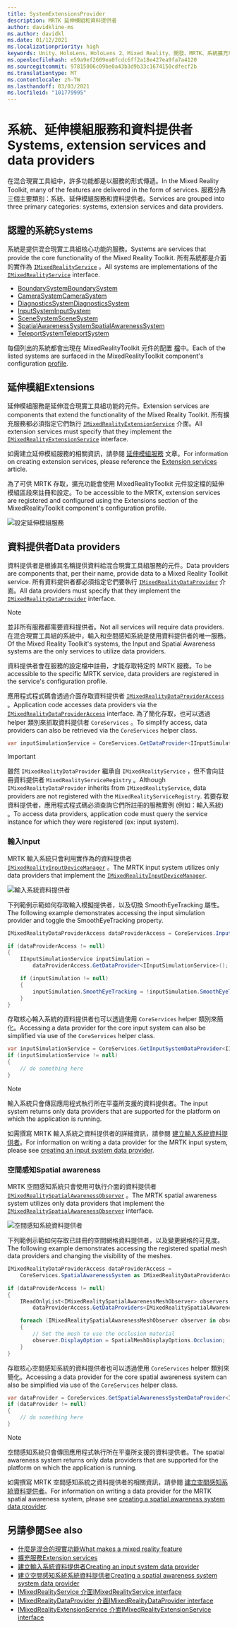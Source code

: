 ```yaml
---
title: SystemExtensionsProvider
description: MRTK 延伸模組和資料提供者
author: davidkline-ms
ms.author: davidkl
ms.date: 01/12/2021
ms.localizationpriority: high
keywords: Unity、HoloLens、HoloLens 2、Mixed Reality、開發、MRTK、系統擴充功能、
ms.openlocfilehash: e59a9ef2609ea0fcdc6ff2a18e427ea9fa7a4120
ms.sourcegitcommit: 97815006c09be0a43b3d9b33c1674150cdfecf2b
ms.translationtype: MT
ms.contentlocale: zh-TW
ms.lasthandoff: 03/03/2021
ms.locfileid: "101779995"
---
```

# <a name="systems-extension-services-and-data-providers"></a><span data-ttu-id="58e74-104">系統、延伸模組服務和資料提供者</span><span class="sxs-lookup"><span data-stu-id="58e74-104">Systems, extension services and data providers</span></span>

<span data-ttu-id="58e74-105">在混合現實工具組中，許多功能都是以服務的形式傳遞。</span><span class="sxs-lookup"><span data-stu-id="58e74-105">In the Mixed Reality Toolkit, many of the features are delivered in the form of services.</span></span> <span data-ttu-id="58e74-106">服務分為三個主要類別：系統、延伸模組服務和資料提供者。</span><span class="sxs-lookup"><span data-stu-id="58e74-106">Services are grouped into three primary categories: systems, extension services and data providers.</span></span>

## <a name="systems"></a><span data-ttu-id="58e74-107">認證的系統</span><span class="sxs-lookup"><span data-stu-id="58e74-107">Systems</span></span>

<span data-ttu-id="58e74-108">系統是提供混合現實工具組核心功能的服務。</span><span class="sxs-lookup"><span data-stu-id="58e74-108">Systems are services that provide the core functionality of the Mixed Reality Toolkit.</span></span> <span data-ttu-id="58e74-109">所有系統都是介面的實作為 [`IMixedRealityService`](xref:Microsoft.MixedReality.Toolkit.IMixedRealityService) 。</span><span class="sxs-lookup"><span data-stu-id="58e74-109">All systems are implementations of the [`IMixedRealityService`](xref:Microsoft.MixedReality.Toolkit.IMixedRealityService) interface.</span></span>

- [<span data-ttu-id="58e74-110">BoundarySystem</span><span class="sxs-lookup"><span data-stu-id="58e74-110">BoundarySystem</span></span>](../features/Boundary/BoundarySystemGettingStarted.md)
- [<span data-ttu-id="58e74-111">CameraSystem</span><span class="sxs-lookup"><span data-stu-id="58e74-111">CameraSystem</span></span>](../features/CameraSystem/CameraSystemOverview.md)
- [<span data-ttu-id="58e74-112">DiagnosticsSystem</span><span class="sxs-lookup"><span data-stu-id="58e74-112">DiagnosticsSystem</span></span>](../features/Diagnostics/DiagnosticsSystemGettingStarted.md)
- [<span data-ttu-id="58e74-113">InputSystem</span><span class="sxs-lookup"><span data-stu-id="58e74-113">InputSystem</span></span>](../features/Input/Overview.md)
- [<span data-ttu-id="58e74-114">SceneSystem</span><span class="sxs-lookup"><span data-stu-id="58e74-114">SceneSystem</span></span>](../features/SceneSystem/SceneSystemGettingStarted.md)
- [<span data-ttu-id="58e74-115">SpatialAwarenessSystem</span><span class="sxs-lookup"><span data-stu-id="58e74-115">SpatialAwarenessSystem</span></span>](../features/SpatialAwareness/SpatialAwarenessGettingStarted.md)
- [<span data-ttu-id="58e74-116">TeleportSystem</span><span class="sxs-lookup"><span data-stu-id="58e74-116">TeleportSystem</span></span>](../features/TeleportSystem/Overview.md)

<span data-ttu-id="58e74-117">每個列出的系統都會出現在 MixedRealityToolkit 元件的配置 [檔](../features/Profiles/Profiles.md)中。</span><span class="sxs-lookup"><span data-stu-id="58e74-117">Each of the listed systems are surfaced in the MixedRealityToolkit component's configuration [profile](../features/Profiles/Profiles.md).</span></span>

## <a name="extensions"></a><span data-ttu-id="58e74-118">延伸模組</span><span class="sxs-lookup"><span data-stu-id="58e74-118">Extensions</span></span>

<span data-ttu-id="58e74-119">延伸模組服務是延伸混合現實工具組功能的元件。</span><span class="sxs-lookup"><span data-stu-id="58e74-119">Extension services are components that extend the functionality of the Mixed Reality Toolkit.</span></span> <span data-ttu-id="58e74-120">所有擴充服務都必須指定它們執行 [`IMixedRealityExtensionService`](xref:Microsoft.MixedReality.Toolkit.IMixedRealityExtensionService) 介面。</span><span class="sxs-lookup"><span data-stu-id="58e74-120">All extension services must specify that they implement the [`IMixedRealityExtensionService`](xref:Microsoft.MixedReality.Toolkit.IMixedRealityExtensionService) interface.</span></span>

<span data-ttu-id="58e74-121">如需建立延伸模組服務的相關資訊，請參閱 [延伸模組服務](../features/Extensions/ExtensionServices.md) 文章。</span><span class="sxs-lookup"><span data-stu-id="58e74-121">For information on creating extension services, please reference the [Extension services](../features/Extensions/ExtensionServices.md) article.</span></span>

<span data-ttu-id="58e74-122">為了可供 MRTK 存取，擴充功能會使用 MixedRealityToolkit 元件設定檔的延伸模組區段來註冊和設定。</span><span class="sxs-lookup"><span data-stu-id="58e74-122">To be accessible to the MRTK, extension services are registered and configured using the Extensions section of the MixedRealityToolkit component's configuration profile.</span></span>

![設定延伸模組服務](../features/Images/Profiles/ConfiguredExtensionService.png)

## <a name="data-providers"></a><span data-ttu-id="58e74-124">資料提供者</span><span class="sxs-lookup"><span data-stu-id="58e74-124">Data providers</span></span>

<span data-ttu-id="58e74-125">資料提供者是根據其名稱提供資料給混合現實工具組服務的元件。</span><span class="sxs-lookup"><span data-stu-id="58e74-125">Data providers are components that, per their name, provide data to a Mixed Reality Toolkit service.</span></span> <span data-ttu-id="58e74-126">所有資料提供者都必須指定它們要執行 [`IMixedRealityDataProvider`](xref:Microsoft.MixedReality.Toolkit.IMixedRealityDataProvider) 介面。</span><span class="sxs-lookup"><span data-stu-id="58e74-126">All data providers must specify that they implement the [`IMixedRealityDataProvider`](xref:Microsoft.MixedReality.Toolkit.IMixedRealityDataProvider) interface.</span></span>

> [!NOTE]
> <span data-ttu-id="58e74-127">並非所有服務都需要資料提供者。</span><span class="sxs-lookup"><span data-stu-id="58e74-127">Not all services will require data providers.</span></span> <span data-ttu-id="58e74-128">在混合現實工具組的系統中，輸入和空間感知系統是使用資料提供者的唯一服務。</span><span class="sxs-lookup"><span data-stu-id="58e74-128">Of the Mixed Reality Toolkit's systems, the Input and Spatial Awareness systems are the only services to utilize data providers.</span></span>

<span data-ttu-id="58e74-129">資料提供者會在服務的設定檔中註冊，才能存取特定的 MRTK 服務。</span><span class="sxs-lookup"><span data-stu-id="58e74-129">To be accessible to the specific MRTK service, data providers are registered in the service's configuration profile.</span></span>

<span data-ttu-id="58e74-130">應用程式程式碼會透過介面存取資料提供者 [`IMixedRealityDataProviderAccess`](xref:Microsoft.MixedReality.Toolkit.IMixedRealityDataProviderAccess) 。</span><span class="sxs-lookup"><span data-stu-id="58e74-130">Application code accesses data providers via the [`IMixedRealityDataProviderAccess`](xref:Microsoft.MixedReality.Toolkit.IMixedRealityDataProviderAccess) interface.</span></span> <span data-ttu-id="58e74-131">為了簡化存取，也可以透過 helper 類別來抓取資料提供者 `CoreServices` 。</span><span class="sxs-lookup"><span data-stu-id="58e74-131">To simplify access, data providers can also be retrieved via the `CoreServices` helper class.</span></span>

```c#
var inputSimulationService = CoreServices.GetDataProvider<IInputSimulationService>(CoreServices.InputSystem);
```

> [!IMPORTANT]
> <span data-ttu-id="58e74-132">雖然 `IMixedRealityDataProvider` 繼承自 `IMixedRealityService` ，但不會向註冊資料提供者 `MixedRealityServiceRegistry` 。</span><span class="sxs-lookup"><span data-stu-id="58e74-132">Although `IMixedRealityDataProvider` inherits from `IMixedRealityService`, data providers are not registered with the `MixedRealityServiceRegistry`.</span></span> <span data-ttu-id="58e74-133">若要存取資料提供者，應用程式程式碼必須查詢它們所註冊的服務實例 (例如：輸入系統) 。</span><span class="sxs-lookup"><span data-stu-id="58e74-133">To access data providers, application code must query the service instance for which they were registered (ex: input system).</span></span>

### <a name="input"></a><span data-ttu-id="58e74-134">輸入</span><span class="sxs-lookup"><span data-stu-id="58e74-134">Input</span></span>

<span data-ttu-id="58e74-135">MRTK 輸入系統只會利用實作為的資料提供者 [`IMixedRealityInputDeviceManager`](xref:Microsoft.MixedReality.Toolkit.Input.IMixedRealityInputDeviceManager) 。</span><span class="sxs-lookup"><span data-stu-id="58e74-135">The MRTK input system utilizes only data providers that implement the [`IMixedRealityInputDeviceManager`](xref:Microsoft.MixedReality.Toolkit.Input.IMixedRealityInputDeviceManager).</span></span>

![輸入系統資料提供者](../features/Images/Input/RegisteredServiceProviders.PNG)

<span data-ttu-id="58e74-137">下列範例示範如何存取輸入模擬提供者，以及切換 SmoothEyeTracking 屬性。</span><span class="sxs-lookup"><span data-stu-id="58e74-137">The following example demonstrates accessing the input simulation provider and toggle the SmoothEyeTracking property.</span></span>

```c#
IMixedRealityDataProviderAccess dataProviderAccess = CoreServices.InputSystem as IMixedRealityDataProviderAccess;

if (dataProviderAccess != null)
{
    IInputSimulationService inputSimulation =
        dataProviderAccess.GetDataProvider<IInputSimulationService>();

    if (inputSimulation != null)
    {
        inputSimulation.SmoothEyeTracking = !inputSimulation.SmoothEyeTracking;
    }
}
```

<span data-ttu-id="58e74-138">存取核心輸入系統的資料提供者也可以透過使用 `CoreServices` helper 類別來簡化。</span><span class="sxs-lookup"><span data-stu-id="58e74-138">Accessing a data provider for the core input system can also be simplified via use of the `CoreServices` helper class.</span></span>

```c#
var inputSimulationService = CoreServices.GetInputSystemDataProvider<IInputSimulationService>();
if (inputSimulationService != null)
{
    // do something here
}
```

> [!NOTE]
> <span data-ttu-id="58e74-139">輸入系統只會傳回應用程式執行所在平臺所支援的資料提供者。</span><span class="sxs-lookup"><span data-stu-id="58e74-139">The input system returns only data providers that are supported for the platform on which the application is running.</span></span>

<span data-ttu-id="58e74-140">如需撰寫 MRTK 輸入系統之資料提供者的詳細資訊，請參閱 [建立輸入系統資料提供者](../features/Input/CreateDataProvider.md)。</span><span class="sxs-lookup"><span data-stu-id="58e74-140">For information on writing a data provider for the MRTK input system, please see [creating an input system data provider](../features/Input/CreateDataProvider.md).</span></span>

### <a name="spatial-awareness"></a><span data-ttu-id="58e74-141">空間感知</span><span class="sxs-lookup"><span data-stu-id="58e74-141">Spatial awareness</span></span>

<span data-ttu-id="58e74-142">MRTK 空間感知系統只會使用可執行介面的資料提供者 [`IMixedRealitySpatialAwarenessObserver`](xref:Microsoft.MixedReality.Toolkit.SpatialAwareness.IMixedRealitySpatialAwarenessObserver) 。</span><span class="sxs-lookup"><span data-stu-id="58e74-142">The MRTK spatial awareness system utilizes only data providers that implement the [`IMixedRealitySpatialAwarenessObserver`](xref:Microsoft.MixedReality.Toolkit.SpatialAwareness.IMixedRealitySpatialAwarenessObserver) interface.</span></span>

![空間感知系統資料提供者](../features/Images/SpatialAwareness/SpatialAwarenessProfile.png)

<span data-ttu-id="58e74-144">下列範例示範如何存取已註冊的空間網格資料提供者，以及變更網格的可見度。</span><span class="sxs-lookup"><span data-stu-id="58e74-144">The following example demonstrates accessing the registered spatial mesh data providers and changing the visibility of the meshes.</span></span>

```c#
IMixedRealityDataProviderAccess dataProviderAccess =
    CoreServices.SpatialAwarenessSystem as IMixedRealityDataProviderAccess;

if (dataProviderAccess != null)
{
    IReadOnlyList<IMixedRealitySpatialAwarenessMeshObserver> observers =
        dataProviderAccess.GetDataProviders<IMixedRealitySpatialAwarenessMeshObserver>();

    foreach (IMixedRealitySpatialAwarenessMeshObserver observer in observers)
    {
        // Set the mesh to use the occlusion material
        observer.DisplayOption = SpatialMeshDisplayOptions.Occlusion;
    }
}
```

<span data-ttu-id="58e74-145">存取核心空間感知系統的資料提供者也可以透過使用 `CoreServices` helper 類別來簡化。</span><span class="sxs-lookup"><span data-stu-id="58e74-145">Accessing a data provider for the core spatial awareness system can also be simplified via use of the `CoreServices` helper class.</span></span>

```c#
var dataProvider = CoreServices.GetSpatialAwarenessSystemDataProvider<IMixedRealitySpatialAwarenessMeshObserver>();
if (dataProvider != null)
{
    // do something here
}
```

> [!NOTE]
> <span data-ttu-id="58e74-146">空間感知系統只會傳回應用程式執行所在平臺所支援的資料提供者。</span><span class="sxs-lookup"><span data-stu-id="58e74-146">The spatial awareness system returns only data providers that are supported for the platform on which the application is running.</span></span>

<span data-ttu-id="58e74-147">如需撰寫 MRTK 空間感知系統之資料提供者的相關資訊，請參閱 [建立空間感知系統資料提供者](../features/SpatialAwareness/CreateDataProvider.md)。</span><span class="sxs-lookup"><span data-stu-id="58e74-147">For information on writing a data provider for the MRTK spatial awareness system, please see [creating a spatial awareness system data provider](../features/SpatialAwareness/CreateDataProvider.md).</span></span>

## <a name="see-also"></a><span data-ttu-id="58e74-148">另請參閱</span><span class="sxs-lookup"><span data-stu-id="58e74-148">See also</span></span>

- [<span data-ttu-id="58e74-149">什麼是混合的現實功能</span><span class="sxs-lookup"><span data-stu-id="58e74-149">What makes a mixed reality feature</span></span>](../out-of-scope/MixedRealityServices.md)
- [<span data-ttu-id="58e74-150">擴充服務</span><span class="sxs-lookup"><span data-stu-id="58e74-150">Extension services</span></span>](../features/Extensions/ExtensionServices.md)
- [<span data-ttu-id="58e74-151">建立輸入系統資料提供者</span><span class="sxs-lookup"><span data-stu-id="58e74-151">Creating an input system data provider</span></span>](../features/Input/CreateDataProvider.md)
- [<span data-ttu-id="58e74-152">建立空間感知系統系統資料提供者</span><span class="sxs-lookup"><span data-stu-id="58e74-152">Creating a spatial awareness system system data provider</span></span>](../features/SpatialAwareness/CreateDataProvider.md)
- [<span data-ttu-id="58e74-153">IMixedRealityService 介面</span><span class="sxs-lookup"><span data-stu-id="58e74-153">IMixedRealityService interface</span></span>](xref:Microsoft.MixedReality.Toolkit.IMixedRealityService)
- [<span data-ttu-id="58e74-154">IMixedRealityDataProvider 介面</span><span class="sxs-lookup"><span data-stu-id="58e74-154">IMixedRealityDataProvider interface</span></span>](xref:Microsoft.MixedReality.Toolkit.IMixedRealityDataProvider)
- [<span data-ttu-id="58e74-155">IMixedRealityExtensionService 介面</span><span class="sxs-lookup"><span data-stu-id="58e74-155">IMixedRealityExtensionService interface</span></span>](xref:Microsoft.MixedReality.Toolkit.IMixedRealityExtensionService)
